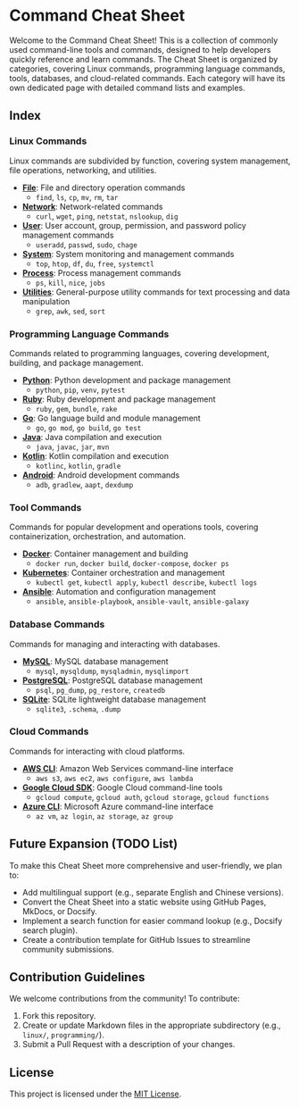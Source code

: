 # Command Cheat Sheet

Welcome to the Command Cheat Sheet! This is a collection of commonly used command-line tools and commands, designed to help developers quickly reference and learn commands. The Cheat Sheet is organized by categories, covering Linux commands, programming language commands, tools, databases, and cloud-related commands. Each category will have its own dedicated page with detailed command lists and examples.

## Index

### Linux Commands
Linux commands are subdivided by function, covering system management, file operations, networking, and utilities.

- **[File](./linux/file.md)**: File and directory operation commands
  - `find`, `ls`, `cp`, `mv`, `rm`, `tar`
- **[Network](./linux/network/index.md)**: Network-related commands
  - `curl`, `wget`, `ping`, `netstat`, `nslookup`, `dig`
- **[User](./linux/user.md)**: User account, group, permission, and password policy management commands
  - `useradd`, `passwd`, `sudo`, `chage`
- **[System](./linux/system/index.md)**: System monitoring and management commands
  - `top`, `htop`, `df`, `du`, `free`, `systemctl`
- **[Process](./linux/process/index.md)**: Process management commands
  - `ps`, `kill`, `nice`, `jobs`
- **[Utilities](./linux/utilities.md)**: General-purpose utility commands for text processing and data manipulation
  - `grep`, `awk`, `sed`, `sort`

### Programming Language Commands
Commands related to programming languages, covering development, building, and package management.

- **[Python](./programming/python.md)**: Python development and package management
  - `python`, `pip`, `venv`, `pytest`
- **[Ruby](./programming/ruby.md)**: Ruby development and package management
  - `ruby`, `gem`, `bundle`, `rake`
- **[Go](./programming/go.md)**: Go language build and module management
  - `go`, `go mod`, `go build`, `go test`
- **[Java](./programming/java.md)**: Java compilation and execution
  - `java`, `javac`, `jar`, `mvn`
- **[Kotlin](./programming/kotlin.md)**: Kotlin compilation and execution
  - `kotlinc`, `kotlin`, `gradle`
- **[Android](./programming/android.md)**: Android development commands
  - `adb`, `gradlew`, `aapt`, `dexdump`

### Tool Commands
Commands for popular development and operations tools, covering containerization, orchestration, and automation.

- **[Docker](./tools/docker.md)**: Container management and building
  - `docker run`, `docker build`, `docker-compose`, `docker ps`
- **[Kubernetes](./tools/kubernetes.md)**: Container orchestration and management
  - `kubectl get`, `kubectl apply`, `kubectl describe`, `kubectl logs`
- **[Ansible](./tools/ansible.md)**: Automation and configuration management
  - `ansible`, `ansible-playbook`, `ansible-vault`, `ansible-galaxy`

### Database Commands
Commands for managing and interacting with databases.

- **[MySQL](./databases/mysql.md)**: MySQL database management
  - `mysql`, `mysqldump`, `mysqladmin`, `mysqlimport`
- **[PostgreSQL](./databases/postgresql.md)**: PostgreSQL database management
  - `psql`, `pg_dump`, `pg_restore`, `createdb`
- **[SQLite](./databases/sqlite.md)**: SQLite lightweight database management
  - `sqlite3`, `.schema`, `.dump`

### Cloud Commands
Commands for interacting with cloud platforms.

- **[AWS CLI](./cloud/aws.md)**: Amazon Web Services command-line interface
  - `aws s3`, `aws ec2`, `aws configure`, `aws lambda`
- **[Google Cloud SDK](./cloud/gcloud.md)**: Google Cloud command-line tools
  - `gcloud compute`, `gcloud auth`, `gcloud storage`, `gcloud functions`
- **[Azure CLI](./cloud/azure.md)**: Microsoft Azure command-line interface
  - `az vm`, `az login`, `az storage`, `az group`

## Future Expansion (TODO List)
To make this Cheat Sheet more comprehensive and user-friendly, we plan to:
- Add multilingual support (e.g., separate English and Chinese versions).
- Convert the Cheat Sheet into a static website using GitHub Pages, MkDocs, or Docsify.
- Implement a search function for easier command lookup (e.g., Docsify search plugin).
- Create a contribution template for GitHub Issues to streamline community submissions.

## Contribution Guidelines
We welcome contributions from the community! To contribute:
1. Fork this repository.
2. Create or update Markdown files in the appropriate subdirectory (e.g., `linux/`, `programming/`).
3. Submit a Pull Request with a description of your changes.

## License
This project is licensed under the [MIT License](LICENSE).
